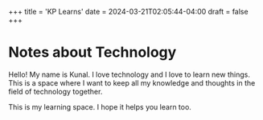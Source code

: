 +++
title = 'KP Learns'
date = 2024-03-21T02:05:44-04:00
draft = false
+++

# Notes about Technology

Hello! My name is Kunal. I love technology and I love to learn new things. This is a space where I want to keep all my knowledge and thoughts in the field of technology together. 

This is my learning space. I hope it helps you learn too. 